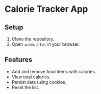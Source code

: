 # Calorie Tracker App

## Setup
1. Clone the repository.
2. Open `index.html` in your browser.

## Features
- Add and remove food items with calories.
- View total calories.
- Persist data using cookies.
- Reset the list.
